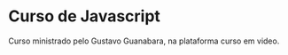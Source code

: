 <h1>Curso de Javascript</h1>

Curso ministrado pelo Gustavo Guanabara, na plataforma curso em video.

